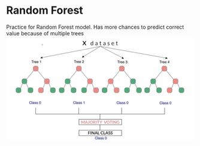 # Random Forest
Practice for Random Forest model. Has more chances to predict correct value because of multiple trees
![Data about people walking](./readeMeImages/forestExample.png)
